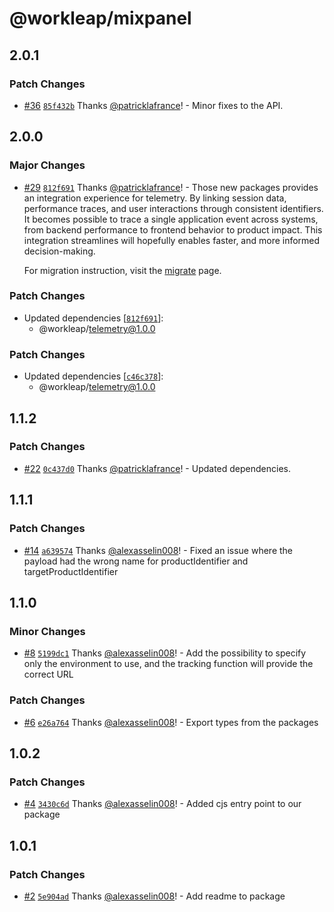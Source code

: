 # @workleap/mixpanel

## 2.0.1

### Patch Changes

- [#36](https://github.com/workleap/wl-telemetry/pull/36) [`85f432b`](https://github.com/workleap/wl-telemetry/commit/85f432bb1c45433d24a765da7249fef4abb949d4) Thanks [@patricklafrance](https://github.com/patricklafrance)! - Minor fixes to the API.

## 2.0.0

### Major Changes

- [#29](https://github.com/workleap/wl-telemetry/pull/29) [`812f691`](https://github.com/workleap/wl-telemetry/commit/812f691676c60a7748b0db87e38e3b86591e2a85) Thanks [@patricklafrance](https://github.com/patricklafrance)! - Those new packages provides an integration experience for telemetry. By linking session data, performance traces, and user interactions through consistent identifiers. It becomes possible to trace a single application event across systems, from backend performance to frontend behavior to product impact. This integration streamlines will hopefully enables faster, and more informed decision-making.

  For migration instruction, visit the [migrate](https://workleap.github.io/wl-telemetry/introduction/migrate/) page.

### Patch Changes

- Updated dependencies [[`812f691`](https://github.com/workleap/wl-telemetry/commit/812f691676c60a7748b0db87e38e3b86591e2a85)]:
  - @workleap/telemetry@1.0.0

### Patch Changes

- Updated dependencies [[`c46c378`](https://github.com/workleap/wl-telemetry/commit/c46c3783079835063d1969f547b0d4947d7bd573)]:
  - @workleap/telemetry@1.0.0

## 1.1.2

### Patch Changes

- [#22](https://github.com/workleap/wl-telemetry/pull/22) [`0c437d0`](https://github.com/workleap/wl-telemetry/commit/0c437d055a2f0fcdfd5130a9a2239631d6cdfc4d) Thanks [@patricklafrance](https://github.com/patricklafrance)! - Updated dependencies.

## 1.1.1

### Patch Changes

- [#14](https://github.com/workleap/wl-telemetry/pull/14) [`a639574`](https://github.com/workleap/wl-telemetry/commit/a639574d5d9f1f3a4227db6e356e6a71fad6af1d) Thanks [@alexasselin008](https://github.com/alexasselin008)! - Fixed an issue where the payload had the wrong name for productIdentifier and targetProductIdentifier

## 1.1.0

### Minor Changes

- [#8](https://github.com/workleap/wl-telemetry/pull/8) [`5199dc1`](https://github.com/workleap/wl-telemetry/commit/5199dc1cce5d9ab05c0cda84be2ac81cdf6a9456) Thanks [@alexasselin008](https://github.com/alexasselin008)! - Add the possibility to specify only the environment to use, and the tracking function will provide the correct URL

### Patch Changes

- [#6](https://github.com/workleap/wl-telemetry/pull/6) [`e26a764`](https://github.com/workleap/wl-telemetry/commit/e26a764282f881b4ab50009db1f88879e8a02776) Thanks [@alexasselin008](https://github.com/alexasselin008)! - Export types from the packages

## 1.0.2

### Patch Changes

- [#4](https://github.com/workleap/wl-telemetry/pull/4) [`3430c6d`](https://github.com/workleap/wl-telemetry/commit/3430c6dc2ccf381a96f8d1d03e7f695670d9e9d2) Thanks [@alexasselin008](https://github.com/alexasselin008)! - Added cjs entry point to our package

## 1.0.1

### Patch Changes

- [#2](https://github.com/workleap/wl-telemetry/pull/2) [`5e904ad`](https://github.com/workleap/wl-telemetry/commit/5e904ad5117d86d0d7e7a727bfabe3f2db427f62) Thanks [@alexasselin008](https://github.com/alexasselin008)! - Add readme to package
